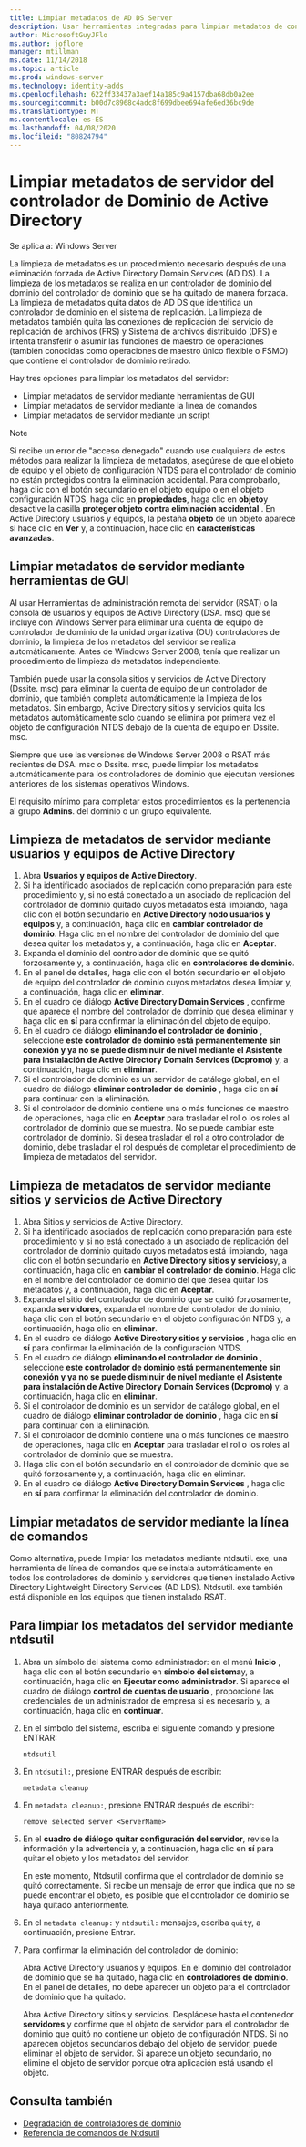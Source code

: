 ```yaml
---
title: Limpiar metadatos de AD DS Server
description: Usar herramientas integradas para limpiar metadatos de controladores de dominio eliminados
author: MicrosoftGuyJFlo
ms.author: joflore
manager: mtillman
ms.date: 11/14/2018
ms.topic: article
ms.prod: windows-server
ms.technology: identity-adds
ms.openlocfilehash: 622ff33437a3aef14a185c9a4157dba68db0a2ee
ms.sourcegitcommit: b00d7c8968c4adc8f699dbee694afe6ed36bc9de
ms.translationtype: MT
ms.contentlocale: es-ES
ms.lasthandoff: 04/08/2020
ms.locfileid: "80824794"
---
```

# <a name="clean-up-active-directory-domain-controller-server-metadata"></a>Limpiar metadatos de servidor del controlador de Dominio de Active Directory

Se aplica a: Windows Server

La limpieza de metadatos es un procedimiento necesario después de una eliminación forzada de Active Directory Domain Services (AD DS). La limpieza de los metadatos se realiza en un controlador de dominio del dominio del controlador de dominio que se ha quitado de manera forzada. La limpieza de metadatos quita datos de AD DS que identifica un controlador de dominio en el sistema de replicación. La limpieza de metadatos también quita las conexiones de replicación del servicio de replicación de archivos (FRS) y Sistema de archivos distribuido (DFS) e intenta transferir o asumir las funciones de maestro de operaciones (también conocidas como operaciones de maestro único flexible o FSMO) que contiene el controlador de dominio retirado.

Hay tres opciones para limpiar los metadatos del servidor:

- Limpiar metadatos de servidor mediante herramientas de GUI
- Limpiar metadatos de servidor mediante la línea de comandos
- Limpiar metadatos de servidor mediante un script

> [!NOTE]
> Si recibe un error de "acceso denegado" cuando use cualquiera de estos métodos para realizar la limpieza de metadatos, asegúrese de que el objeto de equipo y el objeto de configuración NTDS para el controlador de dominio no están protegidos contra la eliminación accidental. Para comprobarlo, haga clic con el botón secundario en el objeto equipo o en el objeto configuración NTDS, haga clic en **propiedades**, haga clic en **objeto**y desactive la casilla **proteger objeto contra eliminación accidental** . En Active Directory usuarios y equipos, la pestaña **objeto** de un objeto aparece si hace clic en **Ver** y, a continuación, hace clic en **características avanzadas**.

## <a name="clean-up-server-metadata-using-gui-tools"></a>Limpiar metadatos de servidor mediante herramientas de GUI

Al usar Herramientas de administración remota del servidor (RSAT) o la consola de usuarios y equipos de Active Directory (DSA. msc) que se incluye con Windows Server para eliminar una cuenta de equipo de controlador de dominio de la unidad organizativa (OU) controladores de dominio, la limpieza de los metadatos del servidor se realiza automáticamente. Antes de Windows Server 2008, tenía que realizar un procedimiento de limpieza de metadatos independiente.

También puede usar la consola sitios y servicios de Active Directory (Dssite. msc) para eliminar la cuenta de equipo de un controlador de dominio, que también completa automáticamente la limpieza de los metadatos. Sin embargo, Active Directory sitios y servicios quita los metadatos automáticamente solo cuando se elimina por primera vez el objeto de configuración NTDS debajo de la cuenta de equipo en Dssite. msc.

Siempre que use las versiones de Windows Server 2008 o RSAT más recientes de DSA. msc o Dssite. msc, puede limpiar los metadatos automáticamente para los controladores de dominio que ejecutan versiones anteriores de los sistemas operativos Windows.

El requisito mínimo para completar estos procedimientos es la pertenencia al grupo **Admins**. del dominio o un grupo equivalente.

## <a name="clean-up-server-metadata-using-activedirectory-users-and-computers"></a>Limpieza de metadatos de servidor mediante usuarios y equipos de Active Directory

1. Abra **Usuarios y equipos de Active Directory**.
2. Si ha identificado asociados de replicación como preparación para este procedimiento y, si no está conectado a un asociado de replicación del controlador de dominio quitado cuyos metadatos está limpiando, haga clic con el botón secundario en **Active Directory nodo usuarios y equipos** y, a continuación, haga clic en **cambiar controlador de dominio**. Haga clic en el nombre del controlador de dominio del que desea quitar los metadatos y, a continuación, haga clic en **Aceptar**.
3. Expanda el dominio del controlador de dominio que se quitó forzosamente y, a continuación, haga clic en **controladores de dominio**.
4. En el panel de detalles, haga clic con el botón secundario en el objeto de equipo del controlador de dominio cuyos metadatos desea limpiar y, a continuación, haga clic en **eliminar**.
5. En el cuadro de diálogo **Active Directory Domain Services** , confirme que aparece el nombre del controlador de dominio que desea eliminar y haga clic en **sí** para confirmar la eliminación del objeto de equipo.
6. En el cuadro de diálogo **eliminando el controlador de dominio** , seleccione **este controlador de dominio está permanentemente sin conexión y ya no se puede disminuir de nivel mediante el Asistente para instalación de Active Directory Domain Services (Dcpromo)** y, a continuación, haga clic en **eliminar**.
7. Si el controlador de dominio es un servidor de catálogo global, en el cuadro de diálogo **eliminar controlador de dominio** , haga clic en **sí** para continuar con la eliminación.
8. Si el controlador de dominio contiene una o más funciones de maestro de operaciones, haga clic en **Aceptar** para trasladar el rol o los roles al controlador de dominio que se muestra. No se puede cambiar este controlador de dominio. Si desea trasladar el rol a otro controlador de dominio, debe trasladar el rol después de completar el procedimiento de limpieza de metadatos del servidor.

## <a name="clean-up-server-metadata-using-activedirectory-sites-and-services"></a>Limpieza de metadatos de servidor mediante sitios y servicios de Active Directory

1. Abra Sitios y servicios de Active Directory.
2. Si ha identificado asociados de replicación como preparación para este procedimiento y si no está conectado a un asociado de replicación del controlador de dominio quitado cuyos metadatos está limpiando, haga clic con el botón secundario en **Active Directory sitios y servicios**y, a continuación, haga clic en **cambiar el controlador de dominio**. Haga clic en el nombre del controlador de dominio del que desea quitar los metadatos y, a continuación, haga clic en **Aceptar**.
3. Expanda el sitio del controlador de dominio que se quitó forzosamente, expanda **servidores**, expanda el nombre del controlador de dominio, haga clic con el botón secundario en el objeto configuración NTDS y, a continuación, haga clic en **eliminar**.
4. En el cuadro de diálogo **Active Directory sitios y servicios** , haga clic en **sí** para confirmar la eliminación de la configuración NTDS.
5. En el cuadro de diálogo **eliminando el controlador de dominio** , seleccione **este controlador de dominio está permanentemente sin conexión y ya no se puede disminuir de nivel mediante el Asistente para instalación de Active Directory Domain Services (Dcpromo)** y, a continuación, haga clic en **eliminar**.
6. Si el controlador de dominio es un servidor de catálogo global, en el cuadro de diálogo **eliminar controlador de dominio** , haga clic en **sí** para continuar con la eliminación.
7. Si el controlador de dominio contiene una o más funciones de maestro de operaciones, haga clic en **Aceptar** para trasladar el rol o los roles al controlador de dominio que se muestra.
8. Haga clic con el botón secundario en el controlador de dominio que se quitó forzosamente y, a continuación, haga clic en eliminar.
9. En el cuadro de diálogo **Active Directory Domain Services** , haga clic en **sí** para confirmar la eliminación del controlador de dominio.

## <a name="clean-up-server-metadata-using-the-command-line"></a>Limpiar metadatos de servidor mediante la línea de comandos

Como alternativa, puede limpiar los metadatos mediante ntdsutil. exe, una herramienta de línea de comandos que se instala automáticamente en todos los controladores de dominio y servidores que tienen instalado Active Directory Lightweight Directory Services (AD LDS). Ntdsutil. exe también está disponible en los equipos que tienen instalado RSAT.

## <a name="to-clean-up-server-metadata-by-using-ntdsutil"></a>Para limpiar los metadatos del servidor mediante ntdsutil

1. Abra un símbolo del sistema como administrador: en el menú **Inicio** , haga clic con el botón secundario en **símbolo del sistema**y, a continuación, haga clic en **Ejecutar como administrador**. Si aparece el cuadro de diálogo **control de cuentas de usuario** , proporcione las credenciales de un administrador de empresa si es necesario y, a continuación, haga clic en **continuar**.
2. En el símbolo del sistema, escriba el siguiente comando y presione ENTRAR:

   `ntdsutil`

3. En `ntdsutil:`, presione ENTRAR después de escribir:

   `metadata cleanup`

4. En `metadata cleanup:`, presione ENTRAR después de escribir:

   `remove selected server <ServerName>`

5. En el **cuadro de diálogo quitar configuración del servidor**, revise la información y la advertencia y, a continuación, haga clic en **sí** para quitar el objeto y los metadatos del servidor.

   En este momento, Ntdsutil confirma que el controlador de dominio se quitó correctamente. Si recibe un mensaje de error que indica que no se puede encontrar el objeto, es posible que el controlador de dominio se haya quitado anteriormente.

6. En el `metadata cleanup:` y `ntdsutil:` mensajes, escriba `quit`y, a continuación, presione Entrar.

7. Para confirmar la eliminación del controlador de dominio:

   Abra Active Directory usuarios y equipos. En el dominio del controlador de dominio que se ha quitado, haga clic en **controladores de dominio**. En el panel de detalles, no debe aparecer un objeto para el controlador de dominio que ha quitado.

   Abra Active Directory sitios y servicios. Desplácese hasta el contenedor **servidores** y confirme que el objeto de servidor para el controlador de dominio que quitó no contiene un objeto de configuración NTDS. Si no aparecen objetos secundarios debajo del objeto de servidor, puede eliminar el objeto de servidor. Si aparece un objeto secundario, no elimine el objeto de servidor porque otra aplicación está usando el objeto.

## <a name="see-also"></a>Consulta también

* [Degradación de controladores de dominio](Demoting-Domain-Controllers-and-Domains--Level-200-.md)
* [Referencia de comandos de Ntdsutil](https://docs.microsoft.com/previous-versions/windows/it-pro/windows-server-2008-R2-and-2008/cc753343(v=ws.10))
